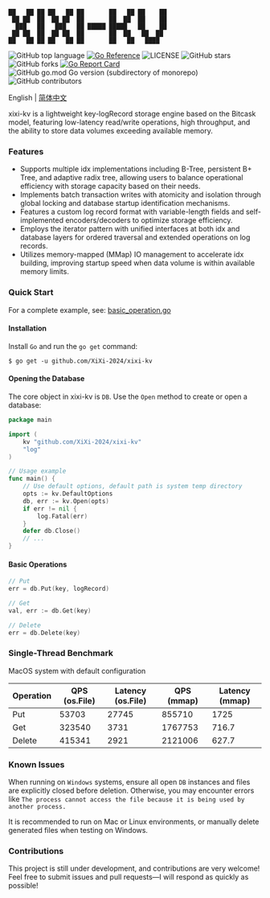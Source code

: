 ```text
██   ██ ██ ██   ██ ██       ██   ██ ██    ██ 
 ██ ██  ██  ██ ██  ██       ██  ██  ██    ██ 
  ███   ██   ███   ██ █████ █████   ██    ██ 
 ██ ██  ██  ██ ██  ██       ██  ██   ██  ██  
██   ██ ██ ██   ██ ██       ██   ██   ████                                                
```
![GitHub top language](https://img.shields.io/github/languages/top/XiXi-2024/xixi-kv)   [![Go Reference](https://pkg.go.dev/badge/github.com/XiXi-2024/xixi-kv)](https://pkg.go.dev/github.com/XiXi-2024/xixi-kv)   ![LICENSE](https://img.shields.io/github/license/XiXi-2024/xixi-kv)   ![GitHub stars](https://img.shields.io/github/stars/XiXi-2024/xixi-kv)   ![GitHub forks](https://img.shields.io/github/forks/XiXi-2024/xixi-kv)   [![Go Report Card](https://goreportcard.com/badge/github.com/XiXi-2024/xixi-kv)](https://goreportcard.com/report/github.com/XiXi-2024/xixi-kv)![GitHub go.mod Go version (subdirectory of monorepo)](https://img.shields.io/github/go-mod/go-version/XiXi-2024/xixi-kv)![GitHub contributors](https://img.shields.io/github/contributors/XiXi-2024/xixi-kv)

English | [简体中文](README_CN.md)

xixi-kv is a lightweight key-logRecord storage engine based on the Bitcask model, featuring low-latency read/write operations, high throughput, and the ability to store data volumes exceeding available memory.

### Features
- Supports multiple idx implementations including B-Tree, persistent B+ Tree, and adaptive radix tree, allowing users to balance operational efficiency with storage capacity based on their needs.
- Implements batch transaction writes with atomicity and isolation through global locking and database startup identification mechanisms.
- Features a custom log record format with variable-length fields and self-implemented encoders/decoders to optimize storage efficiency.
- Employs the iterator pattern with unified interfaces at both idx and database layers for ordered traversal and extended operations on log records.
- Utilizes memory-mapped (MMap) IO management to accelerate idx building, improving startup speed when data volume is within available memory limits.

### Quick Start
For a complete example, see: [basic_operation.go](examples/basic_operation.go)

#### Installation
Install `Go` and run the `go get` command:
```shell
$ go get -u github.com/XiXi-2024/xixi-kv
```

#### Opening the Database
The core object in xixi-kv is `DB`. Use the `Open` method to create or open a database:
```go
package main

import (
	kv "github.com/XiXi-2024/xixi-kv"
	"log"
)

// Usage example
func main() {
	// Use default options, default path is system temp directory
	opts := kv.DefaultOptions
	db, err := kv.Open(opts)
	if err != nil {
		log.Fatal(err)
	}
	defer db.Close()
	// ...
}
```

#### Basic Operations
```go
// Put
err = db.Put(key, logRecord)

// Get
val, err := db.Get(key)

// Delete
err = db.Delete(key)
```

### Single-Thread Benchmark
MacOS system with default configuration

| Operation | QPS (os.File) | Latency (os.File) | QPS (mmap) | Latency (mmap) |
|-----------|---------------|------------------|------------|----------------|
| Put       | 53703         | 27745            | 855710     | 1725          |
| Get       | 323540        | 3731             | 1767753    | 716.7         |
| Delete    | 415341        | 2921             | 2121006    | 627.7         |

### Known Issues
When running on `Windows` systems, ensure all open `DB` instances and files are explicitly closed before deletion. Otherwise, you may encounter errors like `The process cannot access the file because it is being used by another process.`

It is recommended to run on Mac or Linux environments, or manually delete generated files when testing on Windows.

### Contributions
This project is still under development, and contributions are very welcome! Feel free to submit issues and pull requests—I will respond as quickly as possible!
